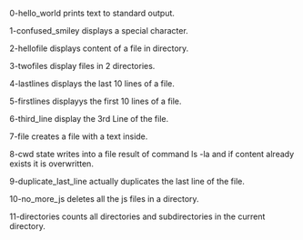 0-hello_world prints text to standard output.

1-confused_smiley displays a special character.

2-hellofile displays content of a file in directory.

3-twofiles display files in 2 directories.

4-lastlines displays the last 10 lines of a file.

5-firstlines displayys the first 10 lines of a file.

6-third_line display the 3rd Line of the file.

7-file creates a file with a text inside.

8-cwd state writes into a file result of command ls -la and if content already exists it is overwritten.

9-duplicate_last_line actually duplicates the last line of the file.

10-no_more_js deletes all the js files in a directory.

11-directories counts all directories and subdirectories in the current directory.
